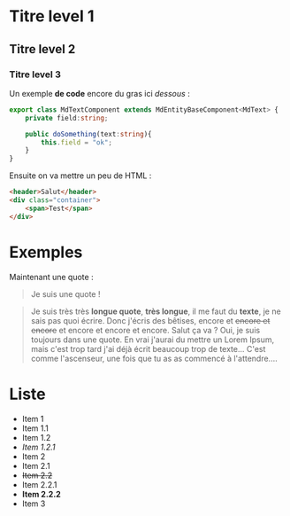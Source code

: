 # Titre level 1
## Titre level 2
### Titre level 3

Un exemple **de code** encore du gras ici _dessous_ :

``` ts Titre de l'exemple de code
export class MdTextComponent extends MdEntityBaseComponent<MdText> {
    private field:string;

    public doSomething(text:string){
        this.field = "ok";
    }
}
```

Ensuite on va mettre un peu de HTML :

``` html
<header>Salut</header>
<div class="container">
    <span>Test</span>
</div>
```

# Exemples

Maintenant une quote :
> Je suis une quote !

> Je suis très très __longue quote__, __très longue__, il me faut du __texte__, je ne sais pas quoi écrire. Donc j'écris des bêtises, encore et ~~encore et encore~~ et encore et encore et encore. Salut ça va ? Oui, je suis toujours dans une quote. En vrai j'aurai du mettre un Lorem Ipsum, mais c'est trop tard j'ai déjà écrit beaucoup trop de texte... C'est comme l'ascenseur, une fois que tu as as commencé à l'attendre....



# Liste

- Item 1
 - Item 1.1
 - Item 1.2
  - _Item 1.2.1_
- Item 2
 - Item 2.1
 - ~~Item 2.2~~
  - Item 2.2.1
  - **Item 2.2.2**
- Item 3
